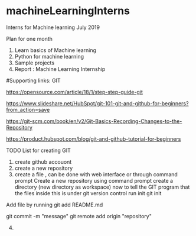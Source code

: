# machineLearningInterns
Interns for Machine learning July 2019


Plan for one month 

1. Learn basics of Machine learning
2. Python for machine learning
3. Sample projects 
4. Report : Machine Learning Internship


#Supporting links:
GIT 

https://opensource.com/article/18/1/step-step-guide-git

https://www.slideshare.net/HubSpot/git-101-git-and-github-for-beginners?from_action=save

https://git-scm.com/book/en/v2/Git-Basics-Recording-Changes-to-the-Repository

https://product.hubspot.com/blog/git-and-github-tutorial-for-beginners

TODO List for creating GIT 
1. create github accouont
2. create a new repository
3. create a file , can be done with web interface or through command prompt
 Create a new repository using command prompt
 create a directory (new directory as workspace)
 now to tell the GIT program that the files inside this is under git version control 
 run init
     git init
     
 Add file by running
     git add README.md
     
     
 git commit -m "message" 
 git remote add origin "repository"
 
4. 
 

 
